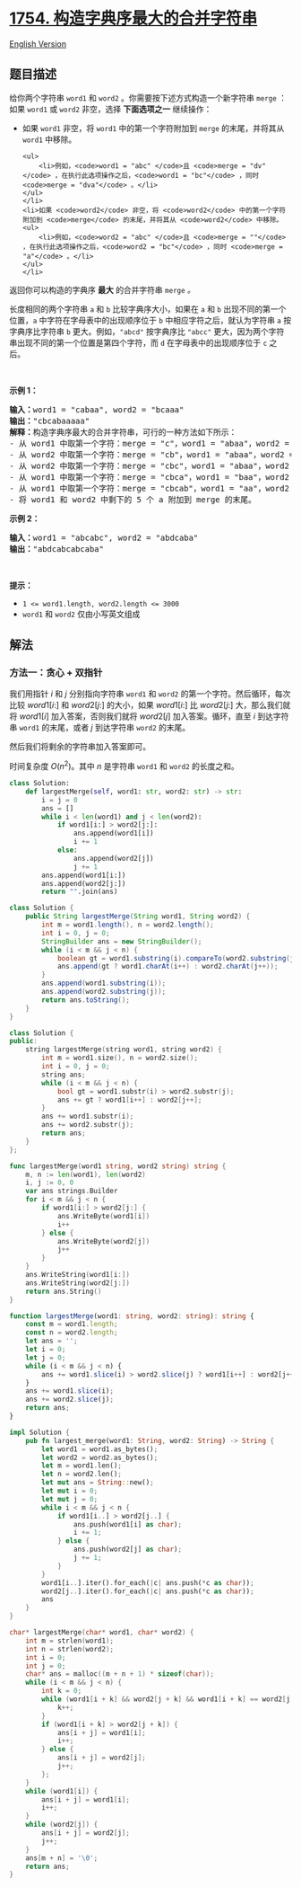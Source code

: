 # [1754. 构造字典序最大的合并字符串](https://leetcode.cn/problems/largest-merge-of-two-strings)

[English Version](/solution/1700-1799/1754.Largest%20Merge%20Of%20Two%20Strings/README_EN.md)

## 题目描述

<!-- 这里写题目描述 -->

<p>给你两个字符串 <code>word1</code> 和 <code>word2</code> 。你需要按下述方式构造一个新字符串 <code>merge</code> ：如果 <code>word1</code> 或 <code>word2</code> 非空，选择 <strong>下面选项之一</strong> 继续操作：</p>

<ul>
	<li>如果 <code>word1</code> 非空，将 <code>word1</code> 中的第一个字符附加到 <code>merge</code> 的末尾，并将其从 <code>word1</code> 中移除。

    <ul>
    	<li>例如，<code>word1 = "abc" </code>且 <code>merge = "dv"</code> ，在执行此选项操作之后，<code>word1 = "bc"</code> ，同时 <code>merge = "dva"</code> 。</li>
    </ul>
    </li>
    <li>如果 <code>word2</code> 非空，将 <code>word2</code> 中的第一个字符附加到 <code>merge</code> 的末尾，并将其从 <code>word2</code> 中移除。
    <ul>
    	<li>例如，<code>word2 = "abc" </code>且 <code>merge = ""</code> ，在执行此选项操作之后，<code>word2 = "bc"</code> ，同时 <code>merge = "a"</code> 。</li>
    </ul>
    </li>

</ul>

<p>返回你可以构造的字典序 <strong>最大</strong> 的合并字符串<em> </em><code>merge</code><em> 。</em></p>

<p>长度相同的两个字符串 <code>a</code> 和 <code>b</code> 比较字典序大小，如果在 <code>a</code> 和 <code>b</code> 出现不同的第一个位置，<code>a</code> 中字符在字母表中的出现顺序位于 <code>b</code> 中相应字符之后，就认为字符串 <code>a</code> 按字典序比字符串 <code>b</code> 更大。例如，<code>"abcd"</code> 按字典序比 <code>"abcc"</code> 更大，因为两个字符串出现不同的第一个位置是第四个字符，而 <code>d</code> 在字母表中的出现顺序位于 <code>c</code> 之后。</p>

<p> </p>

<p><strong>示例 1：</strong></p>

<pre>
<strong>输入：</strong>word1 = "cabaa", word2 = "bcaaa"
<strong>输出：</strong>"cbcabaaaaa"
<strong>解释：</strong>构造字典序最大的合并字符串，可行的一种方法如下所示：
- 从 word1 中取第一个字符：merge = "c"，word1 = "abaa"，word2 = "bcaaa"
- 从 word2 中取第一个字符：merge = "cb"，word1 = "abaa"，word2 = "caaa"
- 从 word2 中取第一个字符：merge = "cbc"，word1 = "abaa"，word2 = "aaa"
- 从 word1 中取第一个字符：merge = "cbca"，word1 = "baa"，word2 = "aaa"
- 从 word1 中取第一个字符：merge = "cbcab"，word1 = "aa"，word2 = "aaa"
- 将 word1 和 word2 中剩下的 5 个 a 附加到 merge 的末尾。
</pre>

<p><strong>示例 2：</strong></p>

<pre>
<strong>输入：</strong>word1 = "abcabc", word2 = "abdcaba"
<strong>输出：</strong>"abdcabcabcaba"
</pre>

<p> </p>

<p><strong>提示：</strong></p>

<ul>
	<li><code>1 <= word1.length, word2.length <= 3000</code></li>
	<li><code>word1</code> 和 <code>word2</code> 仅由小写英文组成</li>
</ul>

## 解法

### 方法一：贪心 + 双指针

我们用指针 $i$ 和 $j$ 分别指向字符串 `word1` 和 `word2` 的第一个字符。然后循环，每次比较 $word1[i:]$ 和 $word2[j:]$ 的大小，如果 $word1[i:]$ 比 $word2[j:]$ 大，那么我们就将 $word1[i]$ 加入答案，否则我们就将 $word2[j]$ 加入答案。循环，直至 $i$ 到达字符串 `word1` 的末尾，或者 $j$ 到达字符串 `word2` 的末尾。

然后我们将剩余的字符串加入答案即可。

时间复杂度 $O(n^2)$。其中 $n$ 是字符串 `word1` 和 `word2` 的长度之和。

<!-- tabs:start -->

```python
class Solution:
    def largestMerge(self, word1: str, word2: str) -> str:
        i = j = 0
        ans = []
        while i < len(word1) and j < len(word2):
            if word1[i:] > word2[j:]:
                ans.append(word1[i])
                i += 1
            else:
                ans.append(word2[j])
                j += 1
        ans.append(word1[i:])
        ans.append(word2[j:])
        return "".join(ans)
```

```java
class Solution {
    public String largestMerge(String word1, String word2) {
        int m = word1.length(), n = word2.length();
        int i = 0, j = 0;
        StringBuilder ans = new StringBuilder();
        while (i < m && j < n) {
            boolean gt = word1.substring(i).compareTo(word2.substring(j)) > 0;
            ans.append(gt ? word1.charAt(i++) : word2.charAt(j++));
        }
        ans.append(word1.substring(i));
        ans.append(word2.substring(j));
        return ans.toString();
    }
}
```

```cpp
class Solution {
public:
    string largestMerge(string word1, string word2) {
        int m = word1.size(), n = word2.size();
        int i = 0, j = 0;
        string ans;
        while (i < m && j < n) {
            bool gt = word1.substr(i) > word2.substr(j);
            ans += gt ? word1[i++] : word2[j++];
        }
        ans += word1.substr(i);
        ans += word2.substr(j);
        return ans;
    }
};
```

```go
func largestMerge(word1 string, word2 string) string {
	m, n := len(word1), len(word2)
	i, j := 0, 0
	var ans strings.Builder
	for i < m && j < n {
		if word1[i:] > word2[j:] {
			ans.WriteByte(word1[i])
			i++
		} else {
			ans.WriteByte(word2[j])
			j++
		}
	}
	ans.WriteString(word1[i:])
	ans.WriteString(word2[j:])
	return ans.String()
}
```

```ts
function largestMerge(word1: string, word2: string): string {
    const m = word1.length;
    const n = word2.length;
    let ans = '';
    let i = 0;
    let j = 0;
    while (i < m && j < n) {
        ans += word1.slice(i) > word2.slice(j) ? word1[i++] : word2[j++];
    }
    ans += word1.slice(i);
    ans += word2.slice(j);
    return ans;
}
```

```rust
impl Solution {
    pub fn largest_merge(word1: String, word2: String) -> String {
        let word1 = word1.as_bytes();
        let word2 = word2.as_bytes();
        let m = word1.len();
        let n = word2.len();
        let mut ans = String::new();
        let mut i = 0;
        let mut j = 0;
        while i < m && j < n {
            if word1[i..] > word2[j..] {
                ans.push(word1[i] as char);
                i += 1;
            } else {
                ans.push(word2[j] as char);
                j += 1;
            }
        }
        word1[i..].iter().for_each(|c| ans.push(*c as char));
        word2[j..].iter().for_each(|c| ans.push(*c as char));
        ans
    }
}
```

```c
char* largestMerge(char* word1, char* word2) {
    int m = strlen(word1);
    int n = strlen(word2);
    int i = 0;
    int j = 0;
    char* ans = malloc((m + n + 1) * sizeof(char));
    while (i < m && j < n) {
        int k = 0;
        while (word1[i + k] && word2[j + k] && word1[i + k] == word2[j + k]) {
            k++;
        }
        if (word1[i + k] > word2[j + k]) {
            ans[i + j] = word1[i];
            i++;
        } else {
            ans[i + j] = word2[j];
            j++;
        };
    }
    while (word1[i]) {
        ans[i + j] = word1[i];
        i++;
    }
    while (word2[j]) {
        ans[i + j] = word2[j];
        j++;
    }
    ans[m + n] = '\0';
    return ans;
}
```

<!-- tabs:end -->

<!-- end -->
